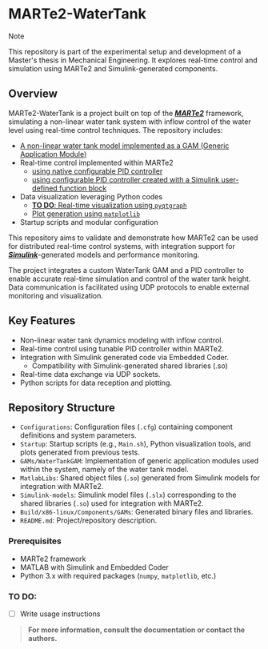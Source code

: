 # **MARTe2-WaterTank**

> [!NOTE]  
> This repository is part of the experimental setup and development of a Master's thesis in Mechanical Engineering. It explores real-time control and simulation using MARTe2 and Simulink-generated components.

## **Overview**

MARTe2-WaterTank is a project built on top of the [***MARTe2***](https://vcis.f4e.europa.eu/marte2-docs/master/html/) framework, simulating a non-linear water tank system with inflow control of the water level using real-time control techniques. The repository includes:

- [A non-linear water tank model implemented as a GAM (Generic Application Module)](GAMs/WaterTankGAM/)
- Real-time control implemented within MARTe2
  - [using native configurable PID controller](Configurations/WaterTank_Pid_udp.cfg)
  - [using configurable PID controller created with a Simulink user-defined function block](Configurations/WaterTank_Simulink_PID.cfg)
-  Data visualization leveraging Python codes
   -  [**TO DO**: Real-time visualization using `pyqtgraph`](Startup/udpPlot.py)
   -  [Plot generation using `matplotlib`]((Startup/udpFixedPlot.py))
- Startup scripts and modular configuration

This repository aims to validate and demonstrate how MARTe2 can be used for distributed real-time control systems, with integration support for [***Simulink***](https://nl.mathworks.com/products/simulink.html)-generated models and performance monitoring.

The project integrates a custom WaterTank GAM and a PID controller to enable accurate real-time simulation and control of the water tank height. Data communication is facilitated using UDP protocols to enable external monitoring and visualization.

## **Key Features**

- Non-linear water tank dynamics modeling with inflow control.
- Real-time control using tunable PID controller within MARTe2.
- Integration with Simulink generated code via Embedded Coder.
  - Compatibility with Simulink-generated shared libraries (.so) 
- Real-time data exchange via UDP sockets.
- Python scripts for data reception and plotting.

## **Repository Structure**
- `Configurations`: Configuration files (`.cfg`) containing component definitions and system parameters.
- `Startup`: Startup scripts (e.g., `Main.sh`), Python visualization tools, and plots generated from previous tests.
- `GAMs/WaterTankGAM`: Implementation of generic application modules used within the system, namely of the water tank model.
- `MatlabLibs`: Shared object files (`.so`) generated from Simulink models for integration with MARTe2.
- `Simulink-models`: Simulink model files (`.slx`) corresponding to the shared libraries (`.so`) used for integration with MARTe2.
- `Build/x86-linux/Components/GAMs`: Generated binary files and libraries.
- `README.md`: Project/repository description.

### **Prerequisites**

- MARTe2 framework
- MATLAB with Simulink and Embedded Coder
- Python 3.x with required packages (`numpy`, `matplotlib`, etc.)



### **TO DO:**
- [ ] Write usage instructions

> **For more information, consult the documentation or contact the authors.**
